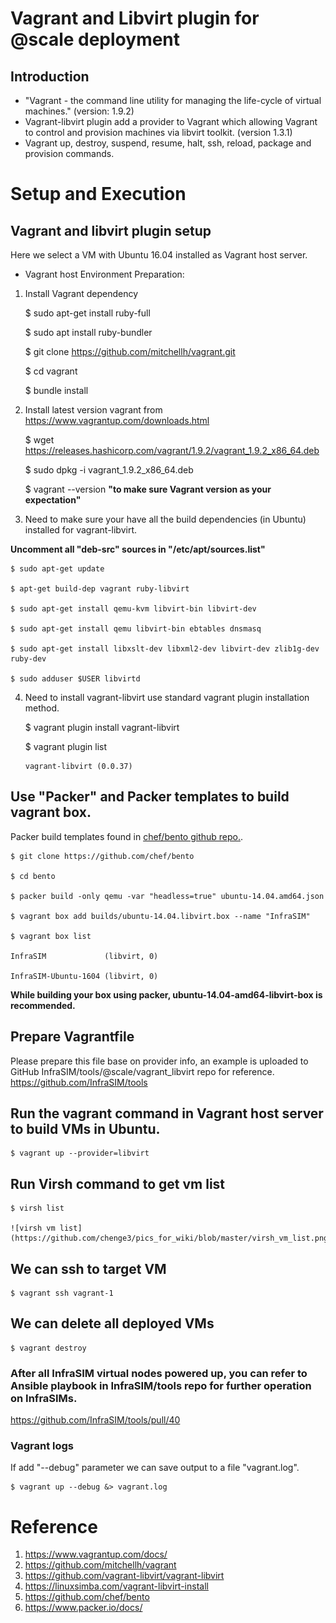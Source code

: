 # Vagrant and Libvirt plugin for @scale deployment

## Introduction
* "Vagrant - the command line utility for managing the life-cycle of virtual machines." (version: 1.9.2)
* Vagrant-libvirt plugin add a provider to Vagrant which allowing Vagrant to control and provision machines via libvirt toolkit. (version 1.3.1)
* Vagrant up, destroy, suspend, resume, halt, ssh, reload, package and provision commands.

# Setup and Execution

## Vagrant and libvirt plugin setup
Here we select a VM with Ubuntu 16.04 installed as Vagrant host server.
* Vagrant host Environment Preparation: 
   
1.  Install Vagrant dependency

	$ sudo apt-get install ruby-full

	$ sudo apt install ruby-bundler

	$ git clone https://github.com/mitchellh/vagrant.git

	$ cd vagrant

	$ bundle install

2.  Install latest version vagrant from https://www.vagrantup.com/downloads.html
    
	$ wget https://releases.hashicorp.com/vagrant/1.9.2/vagrant_1.9.2_x86_64.deb 

	$ sudo dpkg -i vagrant_1.9.2_x86_64.deb

	$ vagrant --version  **"to make sure Vagrant version as your expectation"**

3.  Need to make sure your have all the build dependencies (in Ubuntu) installed for vagrant-libvirt. 

  **Uncomment all "deb-src" sources in "/etc/apt/sources.list"**
     
	$ sudo apt-get update

	$ apt-get build-dep vagrant ruby-libvirt

	$ sudo apt-get install qemu-kvm libvirt-bin libvirt-dev

	$ sudo apt-get install qemu libvirt-bin ebtables dnsmasq

	$ sudo apt-get install libxslt-dev libxml2-dev libvirt-dev zlib1g-dev ruby-dev

	$ sudo adduser $USER libvirtd


4.  Need to install vagrant-libvirt use standard vagrant plugin installation method.
    
	$ vagrant plugin install vagrant-libvirt

	$ vagrant plugin list

        vagrant-libvirt (0.0.37)

## Use "Packer" and Packer templates to build vagrant box.

   Packer build templates found in [ chef/bento github repo.](https://github.com/chef/bento).
    
	$ git clone https://github.com/chef/bento

	$ cd bento

	$ packer build -only qemu -var "headless=true" ubuntu-14.04.amd64.json

	$ vagrant box add builds/ubuntu-14.04.libvirt.box --name "InfraSIM"

	$ vagrant box list

	InfraSIM             (libvirt, 0)

	InfraSIM-Ubuntu-1604 (libvirt, 0)

  **While building your box using packer, ubuntu-14.04-amd64-libvirt-box is recommended.**
   
## Prepare Vagrantfile

   Please prepare this file base on provider info, an example is uploaded to GitHub InfraSIM/tools/@scale/vagrant_libvirt repo for reference.
   https://github.com/InfraSIM/tools

## Run the vagrant command in Vagrant host server to build VMs in Ubuntu.
    
	$ vagrant up --provider=libvirt

## Run Virsh command to get vm list

	$ virsh list

	![virsh vm list](https://github.com/chenge3/pics_for_wiki/blob/master/virsh_vm_list.png)


## We can ssh to target VM

	$ vagrant ssh vagrant-1

## We can delete all deployed VMs 

	$ vagrant destroy

### After all InfraSIM virtual nodes powered up, you can refer to Ansible playbook in InfraSIM/tools repo for further operation on InfraSIMs. 
https://github.com/InfraSIM/tools/pull/40

### Vagrant logs
If add "--debug" parameter we can save output to a file "vagrant.log". 

	$ vagrant up --debug &> vagrant.log

# Reference
1. https://www.vagrantup.com/docs/
2. https://github.com/mitchellh/vagrant
3. https://github.com/vagrant-libvirt/vagrant-libvirt
4. https://linuxsimba.com/vagrant-libvirt-install
5. https://github.com/chef/bento
6. https://www.packer.io/docs/

